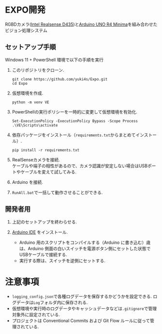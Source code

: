 # EXPO開発

RGBDカメラ([Intel Realsense D435](https://www.intelrealsense.com/depth-camera-d435/))と[Arduino UNO R4 Minima](https://docs.arduino.cc/hardware/uno-r4-minima/)を組み合わせたビジョン処理システム

## セットアップ手順

Windows 11 + PowerShell 環境で以下の手順を実行

1. このリポジトリをクローン.
   ```
   git clone https://github.com/yuki4s/Expo.git
   cd Expo
   ```

2. 仮想環境を作成.
   ```
   python -m venv VE
   ```

3. PowerShellの実行ポリシーを一時的に変更して仮想環境を有効化.
   ```
   Set-ExecutionPolicy -ExecutionPolicy Bypass -Scope Process
   .\VE\Scripts\activate
   ```

4. 依存パッケージをインストール（`requirements.txt`からまとめてインストール）.
   ```
   pip install -r requirements.txt
   ```

5. RealSenseカメラを接続.    
   ケーブルや端子の相性があるので、カメラ認識が安定しない場合はUSBポートやケーブルを変えて試してみる.

6. Arduino を接続.    

7. `RunAll.bat`で一括して動作させることができる.


## 開発者用
1. 上記のセットアップを終わらせる.

2. [Arduino IDE](https://www.arduino.cc/en/software/) をインストール.    
   - Arduino 用のスクリプトをコンパイルする（Arduino に書き込む）歳は、Arduino 側面の白いスイッチを電源ボタン側にセットした状態でUSBケーブルで接続する.    
   - 実行する際は、スイッチを逆側にセットする.


# 注意事項
- `logging_config.json`で各種ログデータを保存するかどうかを設定できる. ログデータは`Log`フォルダ内に保存される.    
- 仮想環境や実行時のログデータやキャッシュデータなどは`.gitignore`で管理対象外に設定されている.    
- プロジェクトは Conventional Commits および Git Flow ルールに従って管理されている.
